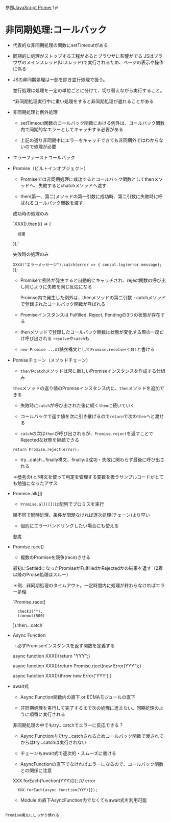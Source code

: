 参照[JavaScript Primer](https://jsprimer.net/basic/string/)
ty!




# 非同期処理:コールバック




- 代表的な非同期処理の関数にsetTimeoutがある


- 同期的に処理がストップする工程があるとブラウザに影響がでる
JSはブラウザのメインスレッド(UIスレッド)で実行されるため、ページの表示や操作に係る


- JSの非同期処理は一部を除き並行処理で扱う。

	並行処理は処理を一定の単位ごとに分けて、切り替えながら実行すること。

	*非同期処理実行中に重い処理をすると非同期処理が遅れることがある


- 非同期処理と例外処理


	- setTimeout関数のコールバック関数における例外は、コールバック関数内で同期的なエラーとしてキャッチする必要がある

	- 上記の通り非同期中にエラーをキャッチできても非同期外ではわからないので処理が必要



- エラーファーストコールバック



- Promise（ビルトインオブジェクト）



	- Promiseでは非同期処理に成功するとコールバック関数としてthenメソッドへ、失敗するとchatchメソッドへ渡す

	- then(第一、第二)メソッドの第一引数に成功時、第二引数に失敗時に呼ばれるコールバック関数を渡す

	成功時の処理のみ

	`XXX().then(() => {

		処理

	});`

	失敗時の処理のみ

	`XXXU("エラーメッセージ").catch(error => {
		consol.log(error.message);`
	});


	- Promiseで例外が発生すると自動的にキャッチされ、reject関数の呼び出し同じように失敗を同じ反応になる

		Proimse内で発生した例外は、thenメソッドの第二引数・catchメソッドで登録されたコールバック関数が呼ばれる


	- Promiseインスタンスは Fulfilled, Reject, Pendingの3つの状態が存在する

	- thenメソッドで登録したコールバック関数は状態が変化する際の一度だけ呼び出される
	`resolve`や`catch`も


	- `new Promise ...`の糖衣構文として`Promise.resolve(引数)`と書ける


- Pomiseチェーン（メソッドチェーン）


	- `then`や`catch`メソッドは常に新しいPromiseインスタンスを作成する仕組み

	`then`メソッドの返り値のPromiseインスタンス内に、`then`メソッドを追加できる



	- 失敗時に`catch`が呼び出された後に続く`then`に続いていく

	- コールバックで返す値を次に引き継げるので`return`で次の`then`へと渡せる

	- `catch`の次は`then`が呼び出されるが、`Promise.reject`を返すことでRejectedな状態を継続できる

	`return Promise.reject(error);`


	- try...catch...finally構文、finallyは成功・失敗に関わらず最後に呼び出される

	＊[参考](https://jsprimer.net/basic/string/)のt.c.f構文を使って判定を管理する変数を扱うサンプルコードがとても勉強になったアザス




- Promise.all([])


	- `Promise.all([])`は配列でプロミスを実行

	順不同で同時処理、条件が問題なければ逐次処理(チェーン)より早い

	- 個別にエラーハンドリングしたい場合にも使える

	[参考](https://qiita.com/OsakaKaiyukan/items/94acab101b4e3556b31b)


- Promise.race()


	- 複数のPromiseを競争(race)させる

	最初にSettledになったPromiseがFulfilledかRejectedかの結果を返す（2着以降のProise処理はスルー）

	＊例、非同期処理のタイムアウト。一定時間内に処理が終わらなければエラー処理

	`Promise.race([

		check1(""),
		timeout(500)
	]).then...catch`



- Async Function


	・必ずPromiseインスタンスを返す関数を定義する

	async function XXX(){return "YYY";}

	async function XXX(){return Promise.rject(new Error(YYY");}

	async function XXX(){throw new Error('YYY');}


- await式


	- Async Function関数内の直下 or ECMAモジュールの直下

	- 非同期処理を実行して完了するまで次の処理に進まない。同期処理のように順番に実行される

	非同期処理の中でもtry...catchでエラーに反応できる？


	- Async Function内でtry...catchされるためコールバック関数で渡されてからはtry...catchは実行されない

	- チェーンもawait式で逐次的・スムーズに書ける


	- AsyncFunctionの直下でなければエラーになるので、コールバック関数との関係に注意

	XXX.forEach(function(YYY){}); /// error

		XXX.forEach(async function(YYY){});


	- Module の直下AsyncFunction内でなくてもawait式を利用可能




~~~

Promise構文にしっかり慣れる
